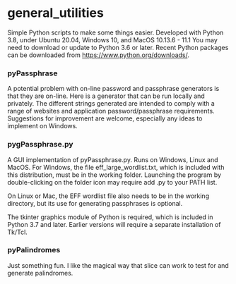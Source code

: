 # general_utilities
Simple Python scripts to make some things easier.
Developed with Python 3.8, under Ubuntu 20.04, Windows 10, and MacOS 10.13.6 - 11.1
You may need to download or update to Python 3.6 or later. 
Recent Python packages can be downloaded from https://www.python.org/downloads/.

### pyPassphrase
A potential problem with on-line password and passphrase generators is that they are on-line. Here is a generator that can be run locally and privately. The different strings generated are intended to comply with a range of websites and application password/passphrase requirements. 
Suggestions for improvement are welcome, especially any ideas to implement on Windows.

### pygPassphrase.py
A GUI implementation of pyPassphrase.py. Runs on Windows, Linux and MacOS. 
For Windows, the file eff_large_wordlist.txt, which is included with this distribution, must be in the working folder. Launching the program by double-clicking on the folder icon may require add .py to your PATH list.

On Linux or Mac, the EFF wordlist file also needs to be in the working directory, but its use for generating passphrases is optional. 

The tkinter graphics module of Python is required, which is included in Python 3.7 and later. Earlier versions will require a separate installation of Tk/Tcl.

### pyPalindromes
Just something fun. I like the magical way that slice can work to test for and generate palindromes.
